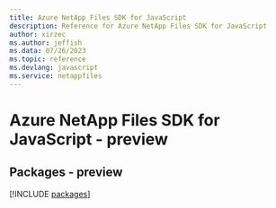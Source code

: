 ```yaml
---
title: Azure NetApp Files SDK for JavaScript
description: Reference for Azure NetApp Files SDK for JavaScript
author: xirzec
ms.author: jeffish
ms.data: 07/26/2023
ms.topic: reference
ms.devlang: javascript
ms.service: netappfiles
---
```

# Azure NetApp Files SDK for JavaScript - preview
## Packages - preview
[!INCLUDE [packages](netapp-files-index.md)]
